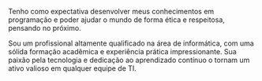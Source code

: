 Tenho como expectativa desenvolver meus conhecimentos em programação e poder ajudar o mundo de forma ética e respeitosa, pensando no próximo.  

 Sou um profissional altamente qualificado na área de informática, com uma sólida formação acadêmica e experiência prática impressionante. Sua paixão pela tecnologia e dedicação ao aprendizado contínuo o tornam um ativo valioso em qualquer equipe de TI.
